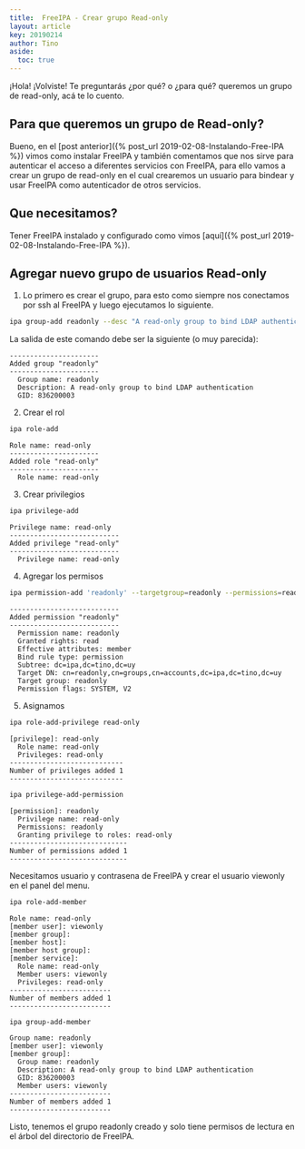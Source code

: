 ```yaml
---
title:  FreeIPA - Crear grupo Read-only
layout: article
key: 20190214
author: Tino
aside:
  toc: true
---
```


¡Hola! ¡Volviste! Te preguntarás ¿por qué? o ¿para qué? queremos un grupo de read-only, acá te lo cuento.

## Para que queremos un grupo de Read-only?

Bueno, en el [post anterior]({% post_url 2019-02-08-Instalando-Free-IPA %}) vimos como instalar FreeIPA y también comentamos que nos sirve para autenticar el acceso a diferentes servicios con FreeIPA, para ello vamos a crear un grupo de read-only en el cual crearemos un usuario para bindear y usar FreeIPA como autenticador de otros servicios.<!-- more -->  

## Que necesitamos?

Tener FreeIPA instalado y configurado como vimos [aquí]({% post_url 2019-02-08-Instalando-Free-IPA %}).  

## Agregar nuevo grupo de usuarios Read-only

1. Lo primero es crear el grupo, para esto como siempre nos conectamos por ssh al FreeIPA y luego ejecutamos lo siguiente.
~~~ bash
ipa group-add readonly --desc "A read-only group to bind LDAP authentication"
~~~
La salida de este comando debe ser la siguiente (o muy parecida):
~~~ 
----------------------
Added group "readonly"
----------------------
  Group name: readonly
  Description: A read-only group to bind LDAP authentication
  GID: 836200003
~~~
2. Crear el rol
~~~ bash
ipa role-add
~~~
~~~
Role name: read-only
----------------------
Added role "read-only"
----------------------
  Role name: read-only
~~~
3. Crear privilegios
~~~ bash
ipa privilege-add
~~~
~~~
Privilege name: read-only
---------------------------
Added privilege "read-only"
---------------------------
  Privilege name: read-only
~~~
4. Agregar los permisos
~~~ bash
ipa permission-add 'readonly' --targetgroup=readonly --permissions=read --attrs=member
~~~
~~~
---------------------------
Added permission "readonly"
---------------------------
  Permission name: readonly
  Granted rights: read
  Effective attributes: member
  Bind rule type: permission
  Subtree: dc=ipa,dc=tino,dc=uy
  Target DN: cn=readonly,cn=groups,cn=accounts,dc=ipa,dc=tino,dc=uy
  Target group: readonly
  Permission flags: SYSTEM, V2
~~~
5. Asignamos
~~~ bash
ipa role-add-privilege read-only
~~~
~~~
[privilege]: read-only
  Role name: read-only
  Privileges: read-only
----------------------------
Number of privileges added 1
----------------------------
~~~
~~~ bash
ipa privilege-add-permission
~~~
~~~
[permission]: readonly
  Privilege name: read-only
  Permissions: readonly
  Granting privilege to roles: read-only
-----------------------------
Number of permissions added 1
-----------------------------
~~~
Necesitamos usuario y contrasena de FreeIPA y crear el usuario viewonly en el panel del menu.
~~~ bash
ipa role-add-member
~~~
~~~
Role name: read-only
[member user]: viewonly
[member group]:
[member host]:
[member host group]:
[member service]:
  Role name: read-only
  Member users: viewonly
  Privileges: read-only
-------------------------
Number of members added 1
-------------------------
~~~
~~~ bash
ipa group-add-member
~~~
~~~
Group name: readonly
[member user]: viewonly
[member group]:
  Group name: readonly
  Description: A read-only group to bind LDAP authentication
  GID: 836200003
  Member users: viewonly
-------------------------
Number of members added 1
-------------------------
~~~

Listo, tenemos el grupo readonly creado y solo tiene permisos de lectura en el árbol del directorio de FreeIPA.

